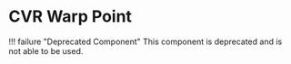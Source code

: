 # CVR Warp Point <div class="whitelisted" data-list=""></div>

!!! failure "Deprecated Component"
    This component is deprecated and is not able to be used.
